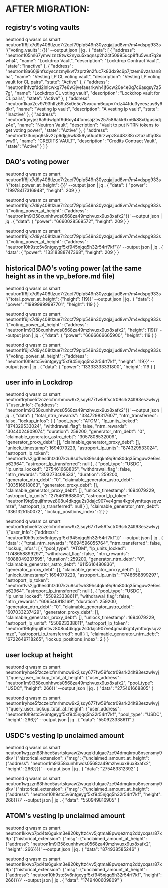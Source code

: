 # AFTER MIGRATION:

## registry's voting vaults

neutrond q wasm cs smart neutron1f6jlx7d9y408tlzue7r2qcf79plp549n30yzqjajjud8vm7m4vdspg933s '{"voting_vaults": {}}' --output json | jq .
{
  "data": [
    {
      "address": "neutron105ml67ymwlznz8twk2nyxu5xaqnsp2h24t50995ucp8ffu5wut7q2ewhj4",
      "name": "Lockdrop Vault",
      "description": "Lockdrop Contract Vault",
      "state": "Inactive"
    },
    {
      "address": "neutron18a60j9nfsdyscnzmylkvf7zprz9n2fuc7k83dx9c6p7jtzem6vzshan8ha",
      "name": "Vesting LP CL voting vault",
      "description": "Vesting LP voting vault for CL pairs",
      "state": "Active"
    },
    {
      "address": "neutron1hfvzfdd2lnlcwkg77e6w3jvefaesrkwh4jf6cw20e4e0g7c6asgsy7z57g",
      "name": "Lockdrop CL voting vault",
      "description": "Lockdrop vault for CL pairs",
      "state": "Active"
    },
    {
      "address": "neutron1kax2cv9793hlfz69u3x0e5c75vxcum6qupv7rdz44fdu3yeeszus6y6dkr",
      "name": "Vesting lp vault",
      "description": "A vesting lp vault",
      "state": "Inactive"
    },
    {
      "address": "neutron1qeyjez6a9dwlghf9d6cy44fxmsajztw257586akk6xn6k88x0gus5djz4e",
      "name": "Neutron Vault",
      "description": "Vault to put NTRN tokens to get voting power",
      "state": "Active"
    },
    {
      "address": "neutron1z3unpq9s5v2zp6djghwk359ya0upt6rzwpz8d48z38rxztazclfq08cww9",
      "name": "CREDITS VAULT",
      "description": "Credits Contract Vault",
      "state": "Active"
    }
  ]
}

## DAO's voting power

neutrond q wasm cs smart neutron1f6jlx7d9y408tlzue7r2qcf79plp549n30yzqjajjud8vm7m4vdspg933s '{"total_power_at_height": {}}' --output json | jq .
{
  "data": {
    "power": "19978417316948",
    "height": 209
  }
}

neutrond q wasm cs smart neutron1f6jlx7d9y408tlzue7r2qcf79plp549n30yzqjajjud8vm7m4vdspg933s '{"voting_power_at_height": {"address": "neutron1m9l358xunhhwds0568za49mzhvuxx9ux8xafx2"}}' --output json | jq .
{
  "data": {
    "power": "6660028569572",
    "height": 209
  }
}

neutrond q wasm cs smart neutron1f6jlx7d9y408tlzue7r2qcf79plp549n30yzqjajjud8vm7m4vdspg933s '{"voting_power_at_height": {"address": "neutron10h9stc5v6ntgeygf5xf945njqq5h32r54rf7kf"}}' --output json | jq .
{
  "data": {
    "power": "13318388747368",
    "height": 209
  }
}

## historical DAO's voting power (at the same height as in the vp_before.md file)

neutrond q wasm cs smart neutron1f6jlx7d9y408tlzue7r2qcf79plp549n30yzqjajjud8vm7m4vdspg933s '{"total_power_at_height": {"height": 119}}' --output json | jq .
{
  "data": {
    "power": "19999999997701",
    "height": 119
  }
}

neutrond q wasm cs smart neutron1f6jlx7d9y408tlzue7r2qcf79plp549n30yzqjajjud8vm7m4vdspg933s '{"voting_power_at_height": {"address": "neutron1m9l358xunhhwds0568za49mzhvuxx9ux8xafx2", "height": 119}}' --output json | jq .
{
  "data": {
    "power": "6666666665900",
    "height": 119
  }
}

neutrond q wasm cs smart neutron1f6jlx7d9y408tlzue7r2qcf79plp549n30yzqjajjud8vm7m4vdspg933s '{"voting_power_at_height": {"address": "neutron10h9stc5v6ntgeygf5xf945njqq5h32r54rf7kf", "height": 119}}' --output json | jq .
{
  "data": {
    "power": "13333333331800",
    "height": 119
  }
}

## user info in Lockdrop

neutrond q wasm cs smart neutron1ryhxe5fzczelcfmrhmcw9x2jsqy677fw59fsctr09srk24lt93eszwlvyj '{"user_info": {"address": "neutron1m9l358xunhhwds0568za49mzhvuxx9ux8xafx2"}}' --output json | jq .
{
  "data": {
    "total_ntrn_rewards": "3347298317607",
    "ntrn_transferred": false,
    "lockup_infos": [
      {
        "pool_type": "ATOM",
        "lp_units_locked": "874329533024",
        "withdrawal_flag": false,
        "ntrn_rewards": "3044024909074",
        "duration": 259200,
        "generator_ntrn_debt": "0",
        "claimable_generator_astro_debt": "3057808532009",
        "generator_proxy_debt": [],
        "claimable_generator_proxy_debt": [],
        "unlock_timestamp": 1694079229,
        "astroport_lp_units": "874329533024",
        "astroport_lp_token": "neutron1vs2jgdhesdhtzd07kzu9sdfwh39hs4qkn9q9m80dq35mguw2e6vsp62964",
        "astroport_lp_transferred": null
      },
      {
        "pool_type": "USDC",
        "lp_units_locked": "275461668805",
        "withdrawal_flag": false,
        "ntrn_rewards": "303273408533",
        "duration": 259200,
        "generator_ntrn_debt": "0",
        "claimable_generator_astro_debt": "303516618063",
        "generator_proxy_debt": [],
        "claimable_generator_proxy_debt": [],
        "unlock_timestamp": 1694079229,
        "astroport_lp_units": "275461668805",
        "astroport_lp_token": "neutron19tq9qujlfmtwz808u4dkqgu2s0dajc907ve4gma4kgt4ymftuqvsqvzmze",
        "astroport_lp_transferred": null
      }
    ],
    "claimable_generator_ntrn_debt": "3361325150072",
    "lockup_positions_index": 2
  }
}

neutrond q wasm cs smart neutron1ryhxe5fzczelcfmrhmcw9x2jsqy677fw59fsctr09srk24lt93eszwlvyj '{"user_info": {"address": "neutron10h9stc5v6ntgeygf5xf945njqq5h32r54rf7kf"}}' --output json | jq .
{
  "data": {
    "total_ntrn_rewards": "6694596055764",
    "ntrn_transferred": false,
    "lockup_infos": [
      {
        "pool_type": "ATOM",
        "lp_units_locked": "1748658899297",
        "withdrawal_flag": false,
        "ntrn_rewards": "6088049237595",
        "duration": 259200,
        "generator_ntrn_debt": "0",
        "claimable_generator_astro_debt": "6115616480836",
        "generator_proxy_debt": [],
        "claimable_generator_proxy_debt": [],
        "unlock_timestamp": 1694079229,
        "astroport_lp_units": "1748658899297",
        "astroport_lp_token": "neutron1vs2jgdhesdhtzd07kzu9sdfwh39hs4qkn9q9m80dq35mguw2e6vsp62964",
        "astroport_lp_transferred": null
      },
      {
        "pool_type": "USDC",
        "lp_units_locked": "550923338611",
        "withdrawal_flag": false,
        "ntrn_rewards": "606546818169",
        "duration": 259200,
        "generator_ntrn_debt": "0",
        "claimable_generator_astro_debt": "607033237429",
        "generator_proxy_debt": [],
        "claimable_generator_proxy_debt": [],
        "unlock_timestamp": 1694079229,
        "astroport_lp_units": "550923338611",
        "astroport_lp_token": "neutron19tq9qujlfmtwz808u4dkqgu2s0dajc907ve4gma4kgt4ymftuqvsqvzmze",
        "astroport_lp_transferred": null
      }
    ],
    "claimable_generator_ntrn_debt": "6722649718265",
    "lockup_positions_index": 2
  }
}

## user lockup at height

neutrond q wasm cs smart neutron1ryhxe5fzczelcfmrhmcw9x2jsqy677fw59fsctr09srk24lt93eszwlvyj '{"query_user_lockup_total_at_height": {"user_address": "neutron1m9l358xunhhwds0568za49mzhvuxx9ux8xafx2", "pool_type": "USDC", "height": 266}}' --output json | jq .
{
  "data": "275461668805"
}

neutrond q wasm cs smart neutron1ryhxe5fzczelcfmrhmcw9x2jsqy677fw59fsctr09srk24lt93eszwlvyj '{"query_user_lockup_total_at_height": {"user_address": "neutron10h9stc5v6ntgeygf5xf945njqq5h32r54rf7kf", "pool_type": "USDC", "height": 266}}' --output json | jq .
{
  "data": "550923338611"
}

## USDC's vesting lp unclaimed amount

neutrond q wasm cs smart neutron1wgzzn83hhcc5asrtslqvaw2wuqqkfulgac7ze94dmqkrxu8nsensmy9dkv '{"historical_extension": {"msg": {"unclaimed_amount_at_height": {"address": "neutron1m9l358xunhhwds0568za49mzhvuxx9ux8xafx2", "height": 266}}}}' --output json | jq .
{
  "data": "275483312392"
}

neutrond q wasm cs smart neutron1wgzzn83hhcc5asrtslqvaw2wuqqkfulgac7ze94dmqkrxu8nsensmy9dkv '{"historical_extension": {"msg": {"unclaimed_amount_at_height": {"address": "neutron10h9stc5v6ntgeygf5xf945njqq5h32r54rf7kf", "height": 266}}}}' --output json | jq .
{
  "data": "550949816905"
}

## ATOM's vesting lp unclaimed amount

neutrond q wasm cs smart neutron1kkwp7pd4ts6gukm3e820kyftz4vv5jqtmal8pwqezrnq2ddycqasr87x9p '{"historical_extension": {"msg": {"unclaimed_amount_at_height": {"address": "neutron1m9l358xunhhwds0568za49mzhvuxx9ux8xafx2", "height": 266}}}}' --output json | jq .
{
  "data": "874938585246"
}

neutrond q wasm cs smart neutron1kkwp7pd4ts6gukm3e820kyftz4vv5jqtmal8pwqezrnq2ddycqasr87x9p '{"historical_extension": {"msg": {"unclaimed_amount_at_height": {"address": "neutron10h9stc5v6ntgeygf5xf945njqq5h32r54rf7kf", "height": 266}}}}' --output json | jq .
{
  "data": "1749400609809"
}
